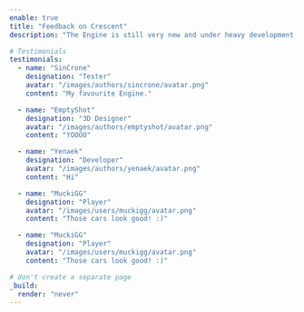 ```yaml
---
enable: true
title: "Feedback on Crescent"
description: "The Engine is still very new and under heavy development, but we still have had a lot of people give their opinion about it so far 😇"

# Testimonials
testimonials:
  - name: "SinCrone"
    designation: "Tester"
    avatar: "/images/authors/sincrone/avatar.png"
    content: "My favourite Engine."

  - name: "EmptyShot"
    designation: "3D Designer"
    avatar: "/images/authors/emptyshot/avatar.png"
    content: "YOOOO"

  - name: "Yenaek"
    designation: "Developer"
    avatar: "/images/authors/yenaek/avatar.png"
    content: "Hi"

  - name: "MuckiGG"
    designation: "Player"
    avatar: "/images/users/muckigg/avatar.png"
    content: "Those cars look good! :)"

  - name: "MuckiGG"
    designation: "Player"
    avatar: "/images/users/muckigg/avatar.png"
    content: "Those cars look good! :)"

# don't create a separate page
_build:
  render: "never"
---
```

